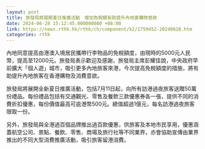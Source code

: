 ```yaml
---
layout: post
title: 旅發局將展開夏日推廣活動　增加免稅額有助提升內地客購物意欲
date: 2024-06-28 15:12:45.000000000 +08:00
link: https://news.rthk.hk/rthk/ch/component/k2/1759452-20240628.htm
categories: rthk
---
```


內地同意提高由港澳入境居民攜帶行李物品的免稅額度，由現時的5000元人民幣，提高至12000元。旅發局表示歡迎及感謝，旅發局主席彭耀佳說，中央政府早前擴大「個人遊」城市，吸引更多內地旅客來港，今次提高免稅額度的措施，將有助提升內地旅客在香港購物及消費意欲。

旅發局將展開全新夏日推廣活動，包括7月11日起，向所有訪港過夜旅客送贈50萬份禮品。每份禮品包括有交通觀光、零售及餐飲三款優惠券各一張，提供不同的消費折扣優惠，每份價值最高可逾港幣500元。總值超過1億元，每名訪港過夜旅客限取一份。

另外，旅發局與全港過百個品牌推出過百款優惠，供旅客及本地市民享用，優惠涵蓋航空公司、景點、餐飲、零售、商場及旅行社等不同業界，亦會協助宣傳由業界推出的不同大型消費推廣活動，吸引旅客留港消費。
